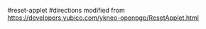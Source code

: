 #reset-applet
#directions modified from https://developers.yubico.com/ykneo-openpgp/ResetApplet.html